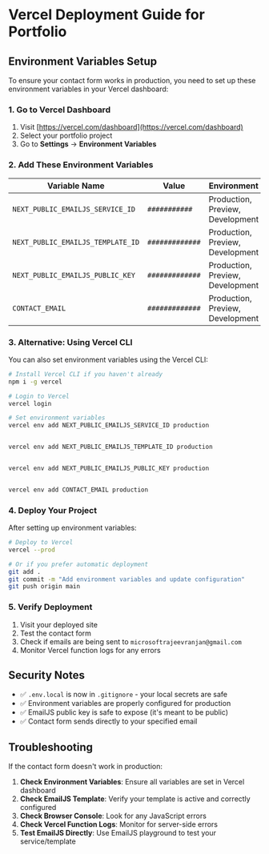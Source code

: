 # Vercel Deployment Guide for Portfolio

## Environment Variables Setup

To ensure your contact form works in production, you need to set up these environment variables in your Vercel dashboard:

### 1. Go to Vercel Dashboard
1. Visit [https://vercel.com/dashboard](https://vercel.com/dashboard)
2. Select your portfolio project
3. Go to **Settings** → **Environment Variables**

### 2. Add These Environment Variables

| Variable Name | Value | Environment |
|---------------|-------|-------------|
| `NEXT_PUBLIC_EMAILJS_SERVICE_ID` | `###########` | Production, Preview, Development |
| `NEXT_PUBLIC_EMAILJS_TEMPLATE_ID` | `#############` | Production, Preview, Development |
| `NEXT_PUBLIC_EMAILJS_PUBLIC_KEY` | `#############` | Production, Preview, Development |
| `CONTACT_EMAIL` | `#############` | Production, Preview, Development |

### 3. Alternative: Using Vercel CLI

You can also set environment variables using the Vercel CLI:

```bash
# Install Vercel CLI if you haven't already
npm i -g vercel

# Login to Vercel
vercel login

# Set environment variables
vercel env add NEXT_PUBLIC_EMAILJS_SERVICE_ID production


vercel env add NEXT_PUBLIC_EMAILJS_TEMPLATE_ID production  


vercel env add NEXT_PUBLIC_EMAILJS_PUBLIC_KEY production


vercel env add CONTACT_EMAIL production

```

### 4. Deploy Your Project

After setting up environment variables:

```bash
# Deploy to Vercel
vercel --prod

# Or if you prefer automatic deployment
git add .
git commit -m "Add environment variables and update configuration"
git push origin main
```

### 5. Verify Deployment

1. Visit your deployed site
2. Test the contact form
3. Check if emails are being sent to `microsoftrajeevranjan@gmail.com`
4. Monitor Vercel function logs for any errors

## Security Notes

- ✅ `.env.local` is now in `.gitignore` - your local secrets are safe
- ✅ Environment variables are properly configured for production
- ✅ EmailJS public key is safe to expose (it's meant to be public)
- ✅ Contact form sends directly to your specified email

## Troubleshooting

If the contact form doesn't work in production:

1. **Check Environment Variables**: Ensure all variables are set in Vercel dashboard
2. **Check EmailJS Template**: Verify your template is active and correctly configured
3. **Check Browser Console**: Look for any JavaScript errors
4. **Check Vercel Function Logs**: Monitor for server-side errors
5. **Test EmailJS Directly**: Use EmailJS playground to test your service/template


